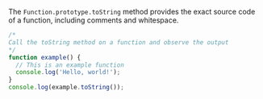 The `Function.prototype.toString` method provides the exact source code of a function, including comments and whitespace.

```js
/*
Call the toString method on a function and observe the output
*/
function example() {
  // This is an example function
  console.log('Hello, world!');
}
console.log(example.toString());
```
